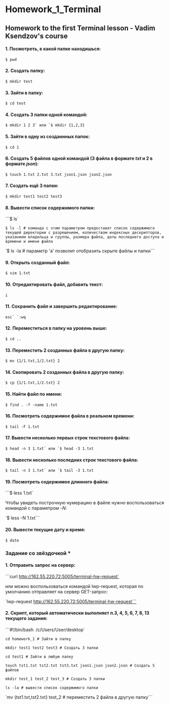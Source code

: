 # Homework_1_Terminal

## Homework to the first Terminal lesson - Vadim Ksendzov's course


#### 1. Посмотреть, в какой папке находишься:

```$ pwd```

#### 2. Создать папку:

```$ mkdir test```

#### 3. Зайти в папку:

```$ cd test```

#### 4. Создать 3 папки одной командой:

```$ mkdir 1 2 3`
или
`$ mkdir {1,2,3}```

#### 5. Зайти в одну из созданнных папок:

```$ cd 1```

#### 6. Создать 5 файлов одной командой (3 файла в формате *txt* и 2 в формате *json*):

```$ touch 1.txt 2.txt 3.txt json1.json json2.json```

#### 7. Создать ещё 3 папки:

```$ mkdir test1 test2 test3```

#### 8. Вывести список содержимого папки:

```$ ls`

`$ ls -l # команда с этим параметром предоставит список содержимого текущей директории с разрешением, количеством индексных дескрипторов, указанием владельца и группы, размера файла, даты последнего доступа и времени и имени файла`

`$ ls -la  # параметр 'a' позволит отобразить скрыте файлы и папки```

#### 9. Открыть созданный файл:

```$ vim 1.txt```

#### 10. Отредактировать файл, добавить текст:

```i```

#### 11. Сохранить файл и завершить редактирование:

```esc`
`:wq```

#### 12. Переместиться в папку на уровень выше: 

```$ cd ..```

#### 13. Переместить 2 созданных файла в другую папку:

```$ mv {1/1.txt,1/2.txt} 2```

#### 14. Скопировать 2 созданных файла в другую папку:

```$ cp {1/1.txt,1/2.txt} 2```

#### 15. Найти файл по имени:

```$ find . -f -name 1.txt```

#### 16. Посмотреть содержимое файла в реальном времени:

```$ tail -F 1.txt```

#### 17. Вывести несколько первых строк текстового файла:

```$ head -n 3 1.txt`
или
`$ head -3 1.txt```

#### 18. Вывести несколько последних строк текстового файла:

```$ tail -n 3 1.txt`
или
`$ tail -3 1.txt```

#### 19. Посмотреть содержимое длинного файла:

```$ less 1.txt`

Чтобы увидеть построчную нумерацию в файле нужно воспользоваться командой с параметром *-N*:

`$ less -N 1.txt```

#### 20. Вывести текущие дату и время:

```$ date```

### Задание со звёздочкой *

#### 1. Отправить запрос на сервер:

```curl http://162.55.220.72:5005/terminal-hw-request`

или можно воспользоваться командой lwp-request, которая по умолчанию отправляет на сервер GET-запрос:

`lwp-request http://162.55.220.72:5005/terminal-hw-request```

#### 2. Скрипт, который автоматически выполняет п.3, 4, 5, 6, 7, 8, 13 текущего задания:

```#!/bin/bash`
`/c/Users/User/desktop`

`cd homework_1 # Зайти в папку`

`mkdir test1 test2 test3 # Создать 3 папки`

`cd test1 # Зайти в любую папку`

`touch tst1.txt tst2.txt tst3.txt json1.json json2.json # Создать 5 файлов `

`mkdir test_1 test_2 test_3 # Создать 3 папки`

`ls -la # вывести список содержимого папки`

`mv {tst1.txt,tst2.txt} test_2 # переместить 2 файла в другую папку```
